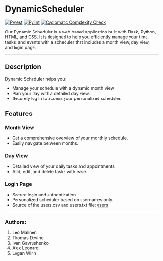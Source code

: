 
# DynamicScheduler
[![Pytest](https://github.com/ChicoState/DynamicScheduler/actions/workflows/pytest.yml/badge.svg?branch=main&event=push)](https://github.com/ChicoState/DynamicScheduler/actions/workflows/pytest.yml)
[![Pylint](https://github.com/ChicoState/DynamicScheduler/actions/workflows/pylint.yml/badge.svg?event=push)](https://github.com/ChicoState/DynamicScheduler/actions/workflows/pylint.yml)
[![Cyclomatic Complexity Check](https://github.com/ChicoState/DynamicScheduler/actions/workflows/cyclomatic-complexity.yml/badge.svg?event=push)](https://github.com/ChicoState/DynamicScheduler/actions/workflows/cyclomatic-complexity.yml)

Our Dynamic Scheduler is a web based application built with Flask, Python, HTML, and CSS. It is designed to help you efficiently manage your time, tasks, and events with a scheduler that includes a month view, day view, and login page.

---

## Description

Dynamic Scheduler helps you:

- Manage your schedule with a dynamic month view.
- Plan your day with a detailed day view.
- Securely log in to access your personalized scheduler.

## Features

### Month View

- Get a comprehensive overview of your monthly schedule.
- Easily navigate between months.

### Day View

- Detailed view of your daily tasks and appointments.
- Add, edit, and delete tasks with ease.

### Login Page

- Secure login and authentication.
- Personalized scheduler based on usernames only.
- Source of the users.csv and users.txt file: [users](https://github.com/shouldbee/reserved-usernames)

---

### Authors: 

1. Leo Malinen
2. Thomas Devine
3. Ivan Gavrushenko
4. Alex Leonard
5. Logan Winn
 
